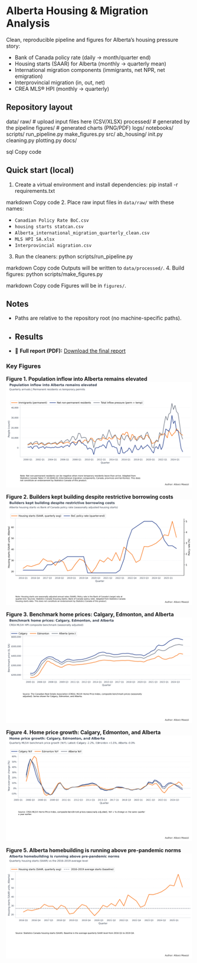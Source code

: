 # Alberta Housing & Migration Analysis

Clean, reproducible pipeline and figures for Alberta’s housing pressure story:
- Bank of Canada policy rate (daily → month/quarter end)
- Housing starts (SAAR) for Alberta (monthly → quarterly mean)
- International migration components (immigrants, net NPR, net emigration)
- Interprovincial migration (in, out, net)
- CREA MLS® HPI (monthly → quarterly)

## Repository layout
data/
raw/ # upload input files here (CSV/XLSX)
processed/ # generated by the pipeline
figures/ # generated charts (PNG/PDF)
logs/
notebooks/
scripts/
run_pipeline.py
make_figures.py
src/
ab_housing/
init.py
cleaning.py
plotting.py
docs/

sql
Copy code

## Quick start (local)
1. Create a virtual environment and install dependencies:
pip install -r requirements.txt

markdown
Copy code
2. Place raw input files in `data/raw/` with these names:
- `Canadian Policy Rate BoC.csv`
- `housing starts statcan.csv`
- `Alberta_international_migration_quarterly_clean.csv`
- `MLS HPI SA.xlsx`
- `Interprovincial migration.csv`
3. Run the cleaners:
python scripts/run_pipeline.py

markdown
Copy code
Outputs will be written to `data/processed/`.
4. Build figures:
python scripts/make_figures.py

markdown
Copy code
Figures will be in `figures/`.

## Notes
- Paths are relative to the repository root (no machine-specific paths).

- ## Results

- 📄 **Full report (PDF):**
  [Download the final report](docs/alberta-housing-2025.pdf)

### Key Figures

**Figure 1. Population inflow into Alberta remains elevated**  
![Population inflow into Alberta remains elevated](figures/figure1_migration_pressure.png)

**Figure 2. Builders kept building despite restrictive borrowing costs**  
![Builders kept building despite restrictive borrowing costs](figures/figure2_starts_vs_policy_rate.png)

**Figure 3. Benchmark home prices: Calgary, Edmonton, and Alberta**  
![Benchmark home prices: Calgary, Edmonton, and Alberta](figures/figure3_cgy_edm_ab_hpi.png)

**Figure 4. Home price growth: Calgary, Edmonton, and Alberta**  
![Home price growth: Calgary, Edmonton, and Alberta](figures/figure4_yoy_price_growth.png)

**Figure 5. Alberta homebuilding is running above pre-pandemic norms**  
![Alberta homebuilding is running above pre-pandemic norms](figures/figure5_starts_vs_baseline.png)


